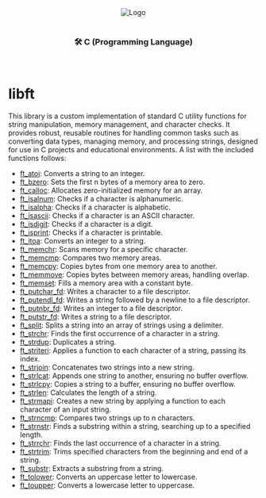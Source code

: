 <div align="center">
  <img src="https://www.dieter-schwarz-stiftung.de/files/Projects/Project%20logos/Logo_42HN-min.jpg" alt="Logo"/>
</div>

<br>
<div align="center">

### 🛠 C (Programming Language)

</div>

<br>

# libft

This library is a custom implementation of standard C utility functions for string manipulation, memory management,
and character checks. It provides robust, reusable routines for handling common tasks such as converting data types,
managing memory, and processing strings, designed for use in C projects and educational environments. A list with
the included functions follows:
   
   
- <ins>ft_atoi</ins>: Converts a string to an integer.
- <ins>ft_bzero</ins>: Sets the first n bytes of a memory area to zero.
- <ins>ft_calloc</ins>: Allocates zero-initialized memory for an array.
- <ins>ft_isalnum</ins>: Checks if a character is alphanumeric.
- <ins>ft_isalpha</ins>: Checks if a character is alphabetic.
- <ins>ft_isascii</ins>: Checks if a character is an ASCII character.
- <ins>ft_isdigit</ins>: Checks if a character is a digit.
- <ins>ft_isprint</ins>: Checks if a character is printable.
- <ins>ft_itoa</ins>: Converts an integer to a string.
- <ins>ft_memchr</ins>: Scans memory for a specific character.
- <ins>ft_memcmp</ins>: Compares two memory areas.
- <ins>ft_memcpy</ins>: Copies bytes from one memory area to another.
- <ins>ft_memmove</ins>: Copies bytes between memory areas, handling overlap.
- <ins>ft_memset</ins>: Fills a memory area with a constant byte.
- <ins>ft_putchar_fd</ins>: Writes a character to a file descriptor.
- <ins>ft_putendl_fd</ins>: Writes a string followed by a newline to a file descriptor.
- <ins>ft_putnbr_fd</ins>: Writes an integer to a file descriptor.
- <ins>ft_putstr_fd</ins>: Writes a string to a file descriptor.
- <ins>ft_split</ins>: Splits a string into an array of strings using a delimiter.
- <ins>ft_strchr</ins>: Finds the first occurrence of a character in a string.
- <ins>ft_strdup</ins>: Duplicates a string.
- <ins>ft_striteri</ins>: Applies a function to each character of a string, passing its index.
- <ins>ft_strjoin</ins>: Concatenates two strings into a new string.
- <ins>ft_strlcat</ins>: Appends one string to another, ensuring no buffer overflow.
- <ins>ft_strlcpy</ins>: Copies a string to a buffer, ensuring no buffer overflow.
- <ins>ft_strlen</ins>: Calculates the length of a string.
- <ins>ft_strmapi</ins>: Creates a new string by applying a function to each character of an input string.
- <ins>ft_strncmp</ins>: Compares two strings up to n characters.
- <ins>ft_strnstr</ins>: Finds a substring within a string, searching up to a specified length.
- <ins>ft_strrchr</ins>: Finds the last occurrence of a character in a string.
- <ins>ft_strtrim</ins>: Trims specified characters from the beginning and end of a string.
- <ins>ft_substr</ins>: Extracts a substring from a string.
- <ins>ft_tolower</ins>: Converts an uppercase letter to lowercase.
- <ins>ft_toupper</ins>: Converts a lowercase letter to uppercase.
